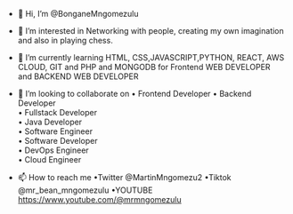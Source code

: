 - 👋 Hi, I’m @BonganeMngomezulu

- 👀 I’m interested in Networking with people, creating my own imagination and also in playing chess.

- 🌱 I’m currently learning HTML, CSS,JAVASCRIPT,PYTHON, REACT, AWS CLOUD, GIT and PHP and MONGODB for Frontend WEB DEVELOPER and BACKEND WEB DEVELOPER

- 💞️ I’m looking to collaborate on
• Frontend Developer 
• Backend Developer    
• Fullstack Developer   
• Java Developer   
• Software Engineer  
• Software Developer  
• DevOps Engineer   
• Cloud Engineer   

- 📫 How to reach me
•Twitter @MartinMngomezu2
•Tiktok @mr_bean_mngomezulu
•YOUTUBE https://www.youtube.com/@mrmngomezulu


<!---
BonganeMngomezulu/BonganeMngomezulu is a ✨ special ✨ repository because its `README.md` (this file) appears on your GitHub profile.
You can click the Preview link to take a look at your changes.
--->
